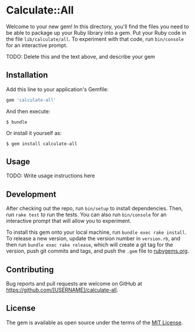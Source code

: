 # Calculate::All

Welcome to your new gem! In this directory, you'll find the files you need to be able to package up your Ruby library into a gem. Put your Ruby code in the file `lib/calculate/all`. To experiment with that code, run `bin/console` for an interactive prompt.

TODO: Delete this and the text above, and describe your gem

## Installation

Add this line to your application's Gemfile:

```ruby
gem 'calculate-all'
```

And then execute:

    $ bundle

Or install it yourself as:

    $ gem install calculate-all

## Usage

TODO: Write usage instructions here

## Development

After checking out the repo, run `bin/setup` to install dependencies. Then, run `rake test` to run the tests. You can also run `bin/console` for an interactive prompt that will allow you to experiment.

To install this gem onto your local machine, run `bundle exec rake install`. To release a new version, update the version number in `version.rb`, and then run `bundle exec rake release`, which will create a git tag for the version, push git commits and tags, and push the `.gem` file to [rubygems.org](https://rubygems.org).

## Contributing

Bug reports and pull requests are welcome on GitHub at https://github.com/[USERNAME]/calculate-all.


## License

The gem is available as open source under the terms of the [MIT License](http://opensource.org/licenses/MIT).

